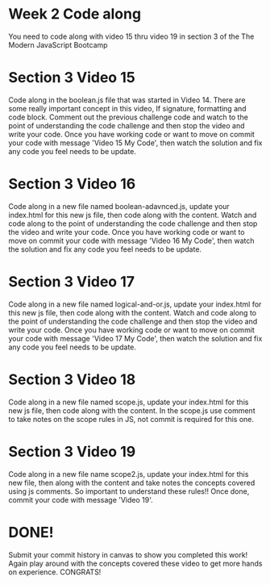 # Week 2 Code along
You need to code along with video 15 thru video 19 in section 3 of the The Modern JavaScript Bootcamp

# Section 3 Video 15
Code along in the boolean.js file that was started in Video 14. There are some really important concept in this video,  If signature, formatting and code block.  Comment out the previous challenge code and watch to the point of understanding the code challenge and then stop the video and write your code.  Once you have working code or want to move on commit your code with message 'Video 15 My Code', then watch the solution and fix any code you feel needs to be update. 

# Section 3 Video 16
Code along in a new file named boolean-adavnced.js, update your index.html for this new js file, then code along with the content. Watch and code along to the point of understanding the code challenge and then stop the video and write your code.  Once you have working code or want to move on commit your code with message 'Video 16 My Code', then watch the solution and fix any code you feel needs to be update. 

# Section 3 Video 17

Code along in a new file named logical-and-or.js, update your index.html for this new js file, then code along with the content. Watch and code along to the point of understanding the code challenge and then stop the video and write your code.  Once you have working code or want to move on commit your code with message 'Video 17 My Code', then watch the solution and fix any code you feel needs to be update. 

# Section 3 Video 18

Code along in a new file named scope.js, update your index.html for this new js file, then code along with the content. In the scope.js use comment to take notes on the scope rules in JS, not commit is required for this one. 

# Section 3 Video 19

Code along in a new file name scope2.js, update your index.html for this new file, then along with the content and take notes the concepts covered using js comments.  So important to understand these rules!!  Once done, commit your code with message 'Video 19'. 


# DONE! 
 
Submit your commit history in canvas to show you completed this work!  Again play around with the concepts covered these video to get more hands on experience.  CONGRATS!